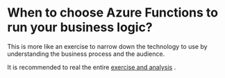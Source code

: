 # When to choose Azure Functions to run your business logic?

This is more like an exercise to narrow down the technology to use by understanding the business process and the
audience.

It is recommended to real the
entire [exercise and analysis](https://docs.microsoft.com/en-us/learn/modules/choose-azure-service-to-integrate-and-automate-business-processes/5-web-jobs-and-functions)
.